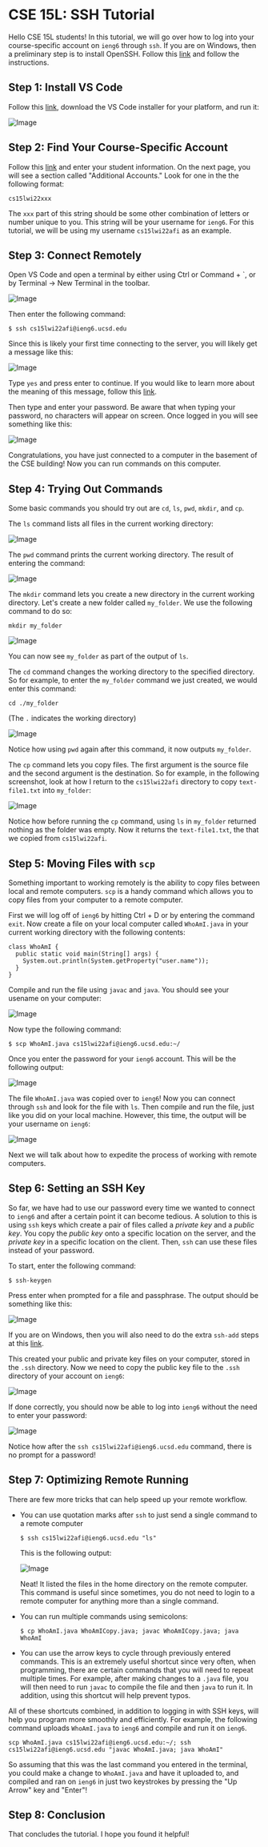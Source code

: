 # CSE 15L: SSH Tutorial

Hello CSE 15L students! In this tutorial, we will go over how to log into your course-specific account on `ieng6` through `ssh`. If you are on Windows, then a preliminary step is to install OpenSSH. Follow this [link](https://docs.microsoft.com/en-us/windows-server/administration/openssh/openssh_install_firstuse) and follow the instructions. 

## Step 1: Install VS Code

Follow this [link](https://code.visualstudio.com/), download the VS Code installer for your platform, and run it:

![Image](./step1.PNG)

## Step 2: Find Your Course-Specific Account

Follow this [link](https://sdacs.ucsd.edu/~icc/index.php) and enter your student information. On the next page, you will see a section called "Additional Accounts." Look for one in the the following format: 

```
cs15lwi22xxx
```

The `xxx` part of this string should be some other combination of letters or number unique to you. This string will be your username for `ieng6`. For this tutorial, we will be using my username `cs15lwi22afi` as an example. 

## Step 3: Connect Remotely 

Open VS Code and open a terminal by either using Ctrl or Command + `, or by Terminal → New Terminal in the toolbar. 

![Image](./step3a.png)

Then enter the following command:

```
$ ssh cs15lwi22afi@ieng6.ucsd.edu
```

Since this is likely your first time connecting to the server, you will likely get a message like this: 

![Image](./step3b.png)

Type `yes` and press enter to continue. If you would like to learn more about the meaning of this message, follow this [link](https://superuser.com/questions/421074/ssh-the-authenticity-of-host-host-cant-be-established/421084#421084). 

Then type and enter your password. Be aware that when typing your password, no characters will appear on screen. Once logged in you will see something like this: 

![Image](./step3c.png)

Congratulations, you have just connected to a computer in the basement of the CSE building! Now you can run commands on this computer. 

## Step 4: Trying Out Commands

Some basic commands you should try out are `cd`, `ls`, `pwd`, `mkdir`, and `cp`. 

The `ls` command lists all files in the current working directory: 

![Image](./step4a.png)


The `pwd` command prints the current working directory. The result of entering the command: 

![Image](./step4b.png)

The `mkdir` command lets you create a new directory in the current working directory. Let's create a new folder called `my_folder`. We use the following command to do so: 

```
mkdir my_folder
```

![Image](./step4c.png)

You can now see `my_folder` as part of the output of `ls`.

The `cd` command changes the working directory to the specified directory. So for example, to enter the `my_folder` command we just created, we would enter this command: 

```
cd ./my_folder
```

(The `.` indicates the working directory)

![Image](./step4d.png)

Notice how using `pwd` again after this command, it now outputs `my_folder`.

The `cp` command lets you copy files. The first argument is the source file and the second argument is the destination. So for example, in the following screenshot, look at how I return to the `cs15lwi22afi` directory to copy `text-file1.txt` into `my_folder`:

![Image](step4e.png)

Notice how before running the `cp` command, using `ls` in `my_folder` returned nothing as the folder was empty. Now it returns the `text-file1.txt`, the that we copied from `cs15lwi22afi`.

## Step 5: Moving Files with `scp`

Something important to working remotely is the ability to copy files between local and remote computers. `scp` is a handy command which allows you to copy files from your computer to a remote computer. 

First we will log off of `ieng6` by hitting Ctrl + D or by entering the command `exit`. Now create a file on your local computer called `WhoAmI.java` in your current working directory with the following contents:

```
class WhoAmI {
  public static void main(String[] args) {
    System.out.println(System.getProperty("user.name"));
  }
}
```

Compile and run the file using `javac` and `java`. You should see your usename on your computer: 

![Image](./step5a.png)

Now type the following command: 

```
$ scp WhoAmI.java cs15lwi22afi@ieng6.ucsd.edu:~/
```

Once you enter the password for your `ieng6` account. This will be the following output:

![Image](./step5b.png)

The file `WhoAmI.java` was copied over to `ieng6`! Now you can connect through `ssh` and look for the file with `ls`. Then compile and run the file, just like you did on your local machine. However, this time, the output will be your username on `ieng6`:

![Image](./step5c.png)

Next we will talk about how to expedite the process of working with remote computers. 

## Step 6: Setting an SSH Key

So far, we have had to use our password every time we wanted to connect to `ieng6` and after a certain point it can become tedious. A solution to this is using `ssh` keys which create a pair of files called a *private key* and a *public key*. You copy the *public key* onto a specific location on the server, and the *private key* in a specific location on the client. Then, `ssh` can use these files instead of your password. 

To start, enter the following command: 

```
$ ssh-keygen
```

Press enter when prompted for a file and passphrase. The output should be something like this:

![Image](./step6a.png)

If you are on Windows, then you will also need to do the extra `ssh-add` steps at this [link](https://docs.microsoft.com/en-us/windows-server/administration/openssh/openssh_keymanagement#user-key-generation).

This created your public and private key files on your computer, stored in the `.ssh` directory. Now we need to copy the public key file to the `.ssh` directory of your account on `ieng6`:

![Image](./step6b.png)

If done correctly, you should now be able to log into `ieng6` without the need to enter your password:

![Image](./step6c.png)

Notice how after the `ssh cs15lwi22afi@ieng6.ucsd.edu` command, there is no prompt for a password! 

## Step 7: Optimizing Remote Running

There are few more tricks that can help speed up your remote workflow. 

* You can use quotation marks after `ssh` to just send a single command to a remote computer

    ```
    $ ssh cs15lwi22afi@ieng6.ucsd.edu "ls"
    ```

    This is the following output: 

    ![Image](./step7a.png)

    Neat! It listed the files in the home directory on the remote computer. This command is useful since sometimes, you do not need to login to a remote computer for anything more than a single command. 

* You can run multiple commands using semicolons:

    ```
    $ cp WhoAmI.java WhoAmICopy.java; javac WhoAmICopy.java; java WhoAmI
    ```

* You can use the arrow keys to cycle through previously entered commands. This is an extremely useful shortcut since very often, when programming, there are certain commands that you will need to repeat multiple times. For example, after making changes to a `.java` file, you will then need to run `javac` to compile the file and then `java` to run it. In addition, using this shortcut will help prevent typos.

All of these shortcuts combined, in addition to logging in with SSH keys, will help you program more smoothly and efficiently. For example, the following command uploads `WhoAmI.java` to `ieng6` and compile and run it on `ieng6`. 

```
scp WhoAmI.java cs15lwi22afi@ieng6.ucsd.edu:~/; ssh cs15lwi22afi@ieng6.ucsd.edu "javac WhoAmI.java; java WhoAmI"
```

So assuming that this was the last command you entered in the terminal, you could make a change to `WhoAmI.java` and have it uploaded to, and compiled and ran on `ieng6` in just two keystrokes by pressing the "Up Arrow" key and "Enter"!

## Step 8: Conclusion

That concludes the tutorial. I hope you found it helpful! 
